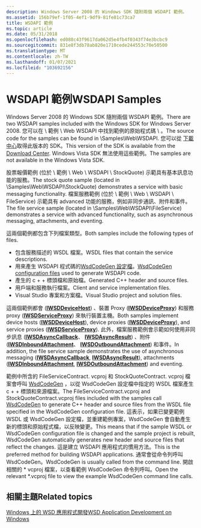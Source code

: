 ```yaml
---
description: Windows Server 2008 的 Windows SDK 隨附兩個 WSDAPI 範例。
ms.assetid: 156b79ef-1f05-4ef1-9df9-81fe81c73ca7
title: WSDAPI 範例
ms.topic: article
ms.date: 05/31/2018
ms.openlocfilehash: ed088c43f9617da062d5e4fb4f0343f74e3bcbc9
ms.sourcegitcommit: 831e8f3db78ab820e1710cede244553c70e50500
ms.translationtype: MT
ms.contentlocale: zh-TW
ms.lasthandoff: 01/07/2021
ms.locfileid: "103692156"
---
```

# <a name="wsdapi-samples"></a><span data-ttu-id="50870-103">WSDAPI 範例</span><span class="sxs-lookup"><span data-stu-id="50870-103">WSDAPI Samples</span></span>

<span data-ttu-id="50870-104">Windows Server 2008 的 Windows SDK 隨附兩個 WSDAPI 範例。</span><span class="sxs-lookup"><span data-stu-id="50870-104">There are two WSDAPI samples included with the Windows SDK for Windows Server 2008.</span></span> <span data-ttu-id="50870-105">您可以在 <Windows SDK Install Folder> \\ 範例 \\ Web WSDAPI 中找到範例的原始程式碼 \\ 。</span><span class="sxs-lookup"><span data-stu-id="50870-105">The source code for the samples can be found in <Windows SDK Install Folder>\\Samples\\Web\\WSDAPI.</span></span> <span data-ttu-id="50870-106">您可以從 [下載中心](https://www.microsoft.com/downloads/details.aspx?FamilyID=f26b1aa4-741a-433a-9be5-fa919850bdbf)取得此版本的 SDK。</span><span class="sxs-lookup"><span data-stu-id="50870-106">This version of the SDK is available from the [Download Center](https://www.microsoft.com/downloads/details.aspx?FamilyID=f26b1aa4-741a-433a-9be5-fa919850bdbf).</span></span> <span data-ttu-id="50870-107">Windows Vista SDK 無法使用這些範例。</span><span class="sxs-lookup"><span data-stu-id="50870-107">The samples are not available in the Windows Vista SDK.</span></span>

<span data-ttu-id="50870-108">股票報價範例 (位於 <Windows SDK Install Folder> \\ 範例 \\ Web \\ WSDAPI \\ StockQuote) 示範具有基本訊息功能的服務。</span><span class="sxs-lookup"><span data-stu-id="50870-108">The stock quote sample (located in <Windows SDK Install Folder>\\Samples\\Web\\WSDAPI\\StockQuote) demonstrates a service with basic messaging functionality.</span></span> <span data-ttu-id="50870-109">檔案服務範例 (位於 <Windows SDK Install Folder> \\ 範例 \\ Web \\ WSDAPI \\ FileService) 示範具有 advanced 功能的服務，例如非同步通訊、附件和事件。</span><span class="sxs-lookup"><span data-stu-id="50870-109">The file service sample (located in <Windows SDK Install Folder>\\Samples\\Web\\WSDAPI\\FileService) demonstrates a service with advanced functionality, such as asynchronous messaging, attachments, and eventing.</span></span>

<span data-ttu-id="50870-110">這兩個範例都包含下列檔案類型。</span><span class="sxs-lookup"><span data-stu-id="50870-110">Both samples include the following types of files.</span></span>

-   <span data-ttu-id="50870-111">包含服務描述的 WSDL 檔案。</span><span class="sxs-lookup"><span data-stu-id="50870-111">WSDL files that contain the service descriptions.</span></span>
-   <span data-ttu-id="50870-112">用來產生 WSDAPI 程式碼的[WsdCodeGen 設定檔](wsdcodegen-configuration-file.md)。</span><span class="sxs-lookup"><span data-stu-id="50870-112">[WsdCodeGen configuration files](wsdcodegen-configuration-file.md) used to generate WSDAPI code.</span></span>
-   <span data-ttu-id="50870-113">產生的 c + + 標頭檔和原始檔。</span><span class="sxs-lookup"><span data-stu-id="50870-113">Generated C++ header and source files.</span></span>
-   <span data-ttu-id="50870-114">用戶端和服務執行檔案。</span><span class="sxs-lookup"><span data-stu-id="50870-114">Client and service implementation files.</span></span>
-   <span data-ttu-id="50870-115">Visual Studio 專案和方案檔。</span><span class="sxs-lookup"><span data-stu-id="50870-115">Visual Studio project and solution files.</span></span>

<span data-ttu-id="50870-116">這兩個範例都會 ([**IWSDDeviceHost**](/windows/desktop/api/WsdHost/nn-wsdhost-iwsddevicehost)) 、裝置 Proxy ([**IWSDDeviceProxy**](/windows/desktop/api/WsdClient/nn-wsdclient-iwsddeviceproxy)) 和服務 proxy ([**IWSDServiceProxy**](/windows/desktop/api/WsdClient/nn-wsdclient-iwsdserviceproxy)) 來執行裝置主機。</span><span class="sxs-lookup"><span data-stu-id="50870-116">Both samples implement device hosts ([**IWSDDeviceHost**](/windows/desktop/api/WsdHost/nn-wsdhost-iwsddevicehost)), device proxies ([**IWSDDeviceProxy**](/windows/desktop/api/WsdClient/nn-wsdclient-iwsddeviceproxy)), and service proxies ([**IWSDServiceProxy**](/windows/desktop/api/WsdClient/nn-wsdclient-iwsdserviceproxy)).</span></span> <span data-ttu-id="50870-117">此外，檔案服務範例會示範如何使用非同步訊息 ([**IWSDAsyncCallback**](/windows/desktop/api/WsdClient/nn-wsdclient-iwsdasynccallback)、 [**IWSDAsyncResult**](/windows/desktop/api/WsdClient/nn-wsdclient-iwsdasyncresult)) 、附件 ([**IWSDInboundAttachment**](/windows/desktop/api/WsdAttachment/nn-wsdattachment-iwsdinboundattachment)、 [**IWSDOutboundAttachment**](/windows/desktop/api/WsdAttachment/nn-wsdattachment-iwsdoutboundattachment)) 和事件。</span><span class="sxs-lookup"><span data-stu-id="50870-117">In addition, the file service sample demonstrates the use of asynchronous messaging ([**IWSDAsyncCallback**](/windows/desktop/api/WsdClient/nn-wsdclient-iwsdasynccallback), [**IWSDAsyncResult**](/windows/desktop/api/WsdClient/nn-wsdclient-iwsdasyncresult)), attachments ([**IWSDInboundAttachment**](/windows/desktop/api/WsdAttachment/nn-wsdattachment-iwsdinboundattachment), [**IWSDOutboundAttachment**](/windows/desktop/api/WsdAttachment/nn-wsdattachment-iwsdoutboundattachment)) and eventing.</span></span>

<span data-ttu-id="50870-118">範例中所含的 FileServiceContract. vcproj 和 StockQuoteContract. vcproj 檔案會呼叫 [WsdCodeGen](web-services-for-devices-code-generator.md) ，以從 WsdCodeGen 設定檔中指定的 WSDL 檔案產生 c + + 標頭和來源檔案。</span><span class="sxs-lookup"><span data-stu-id="50870-118">The FileServiceContract.vcproj and StockQuoteContract.vcproj files included with the samples call [WsdCodeGen](web-services-for-devices-code-generator.md) to generate C++ header and source files from the WSDL file specified in the WsdCodeGen configuration file.</span></span> <span data-ttu-id="50870-119">這表示，如果已變更範例 WSDL 或 WsdCodeGen 設定檔，並重建範例專案，WsdCodeGen 會自動產生新的標頭和原始程式檔，以反映變更。</span><span class="sxs-lookup"><span data-stu-id="50870-119">This means that if the sample WSDL or WsdCodeGen configuration file is changed and the sample project is rebuilt, WsdCodeGen automatically generates new header and source files that reflect the changes.</span></span> <span data-ttu-id="50870-120">這是建立 WSDAPI 應用程式的慣用方法。</span><span class="sxs-lookup"><span data-stu-id="50870-120">This is the preferred method for building WSDAPI applications.</span></span> <span data-ttu-id="50870-121">通常會從命令列呼叫 WsdCodeGen。</span><span class="sxs-lookup"><span data-stu-id="50870-121">WsdCodeGen is usually called from the command line.</span></span> <span data-ttu-id="50870-122">開啟相關的 \* vcproj 檔案，以查看範例 WsdCodeGen 命令列呼叫。</span><span class="sxs-lookup"><span data-stu-id="50870-122">Open the relevant \*.vcproj file to view the example WsdCodeGen command line calls.</span></span>

## <a name="related-topics"></a><span data-ttu-id="50870-123">相關主題</span><span class="sxs-lookup"><span data-stu-id="50870-123">Related topics</span></span>

<dl> <dt>

[<span data-ttu-id="50870-124">Windows 上的 WSD 應用程式開發</span><span class="sxs-lookup"><span data-stu-id="50870-124">WSD Application Development on Windows</span></span>](wsd-application-development-on-windows.md)
</dt> </dl>

 

 



